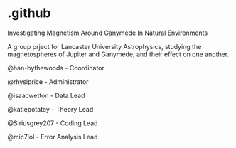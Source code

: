 # .github

Investigating Magnetism Around Ganymede In Natural Environments

A group prject for Lancaster University Astrophysics, studying the magnetospheres of Jupiter and Ganymede, and their effect on one another.

@han-bythewoods - Coordinator

@rhyslprice - Administrator

@isaacwetton - Data Lead

@katiepotatey - Theory Lead

@Siriusgrey207 - Coding Lead

@mic7lol - Error Analysis Lead
